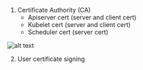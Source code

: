 1. Certificate Authority (CA)
    - Apiserver cert (server and client cert)
    - Kubelet cert (server and client cert)
    - Scheduler cert (server cert)

![alt text](<Screenshot 2024-10-11 at 14.10.15.png>)

2. User certificate signing